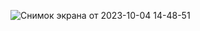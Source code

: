 ![Снимок экрана от 2023-10-04 14-48-51](https://github.com/MAL-AC/Study/assets/124249730/352ef596-c43b-4287-be40-811c000aab36)

